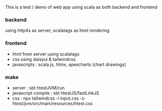 This is a test / demo of web app using scala as both backend and frontend

### backend
using http4s as server, scalatags as html rendering

### frontend
* html from server using scalatags
* css using daisyui & tailwindcss
* javascripts : scala.js, htmx, apexcharts (chart drawings)

### make
* server : sbt htestJVM/run
* javascript compile : sbt htestJS/fastLinkJS
* css : npx tailwindcss -i input.css -o htest/jvm/src/main/resources/htest.css
